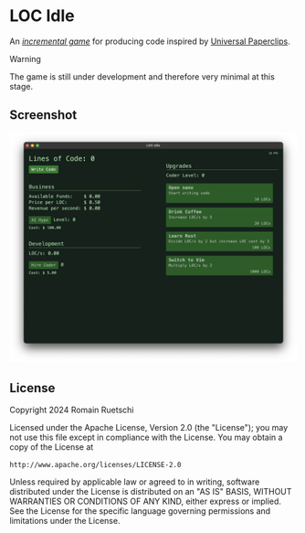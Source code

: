 # LOC Idle

An [*incremental game*][incr] for producing code inspired by [Universal Paperclips][paperclips].

[incr]: https://en.wikipedia.org/wiki/Incremental_game
[paperclips]: https://www.decisionproblem.com/paperclips/

> [!WARNING]
> The game is still under development and therefore very minimal at this stage.

## Screenshot

![Screenshot of the game](.github/screenshot.png)

## License

Copyright 2024 Romain Ruetschi

Licensed under the Apache License, Version 2.0 (the "License");
you may not use this file except in compliance with the License.
You may obtain a copy of the License at

    http://www.apache.org/licenses/LICENSE-2.0

Unless required by applicable law or agreed to in writing, software
distributed under the License is distributed on an "AS IS" BASIS,
WITHOUT WARRANTIES OR CONDITIONS OF ANY KIND, either express or implied.
See the License for the specific language governing permissions and
limitations under the License.
